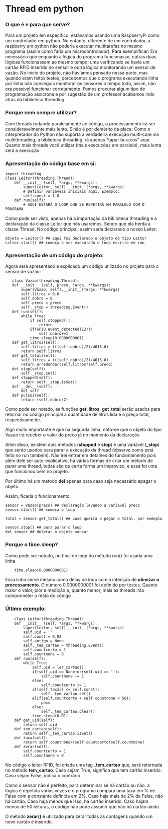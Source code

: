 # Thread em python

### O que é e para que serve?

Para um projeto em específico, estávamos usando uma RaspberryPi como um controlador em python. No entanto, diferente de um controlador, a raspberry em python não poderia executar multitarefas no mesmo programa (assim como faria um microcontrolador). Para exemplificar: Era necessário que enquanto a lógica do programa funcionasse, outras duas lógicas funcionassem ao mesmo tempo, uma verificando se havia um cartão RFID inserido no sensor e outra lógica monitorando um sensor de vazão. No início do projeto, não havíamos pensado nessa parte, mas quando eram feitos testes, percebemos que o programa executando linha por linha não conseguia monitorar os sensores o tempo todo, assim, não era possível funcionar corretamente. Fomos procurar algum tipo de programação assícrona e por sugestão de um professor acabamos indo atrás da biblioteca threading.

 ### Porque nem sempre utilizar?

 Com threads rodando paralelamente ao código, o processamento irá ser consideravelmente mais lento. E não é por demérito da placa: Como o interpretador do Python não suporta a verdadeira execução multi-core via multithreading, a biblioteca threading irá apenas "tapar buracos" aqui. Quanto mais threads você utilizar (mais execuções em paralelo), mais lenta será a execução.

 ### Apresentação do código base em si:

~~~python3
import threading
class Leitor(threading.Thread):
	def __init__ (self, *args, **kwargs):
		super(Leitor, self).__init__(*args, **kwargs)
		# Definir variáveis iniciais aqui. Exemplo:
		self.const = 1.0
	def run(self):
		# AQUI ESTARÁ O LOOP QUE SE REPETIRÁ EM PARALELO COM O PROGRAMA
~~~

Como pode ser visto, apenas há a importação da biblioteca threading e a declaração da classe Leitor que nós usaremos. Sendo que ela herda a classe Thread. No código principal, assim seria declarado o nosso Leitor:

~~~python3
objeto = Leitor() ## aqui foi declarado o objeto do tipo Leitor
Leitor.start() ## começa a ser executado o loop escrito em run
~~~    

 ### Apresentação de um código do projeto:
 
 Agora será apresentado e explicado um código utilizado no projeto para o sensor de vazão:
 
 ~~~python3
    class Vazao(threading.Thread):
	def __init__ (self, preco, *args, **kwargs):
		super(Vazao, self).__init__(*args, **kwargs)
		self.litros = 0.0
		self.dobro = 0
		self.preco = preco
		self._stop = threading.Event()
	def run(self):
		while True:
			if self.stopped():
				return
			if(GPIO.event_detected(12)):
				self.dobro+=1
			time.sleep(0.0000000001)
	def get_litros(self):
		self.litros = (((self.dobro)/2)/4615.0)
		return self.litros
	def get_total(self):
		self.litros = (((self.dobro)/2)/4615.0)
		return arredondar(self.litros*self.preco)
	def stop(self):
		self._stop.set()
	def stopped(self):
		return self._stop.isSet()
	def __del__(self):
		del self
	def pulsos(self):
		return (self.dobro/2)
~~~
		
		
Como pode ser notado, as funções **get_litros**, **get_total** serão usados para retornar no código principal a quantidade de litros lida e o preço total, respectivamente.

Algo muito importante é que na segunda linha, nota-se que o objeto do tipo Vazao irá receber o valor do preco já no momento da declaração.

Além disso, existem dois métodos (**stopped** e **stop**) e uma variável (**_stop**) que serão usados para parar a execução da thread (observe como está feito no run também). Não irei entrar em detalhes do funcionamento pois além dele ser auto-explicativo, há várias formas de criar um método de parar uma thread, todas são de certa forma um improviso, e essa foi uma que funcionou bem no projeto.

Por último há um metodo **__del__** apenas para caso seja necessário apagar o objeto.

Assim, ficaria o funcionamento:

    sensor = Vazao(preco) ## declaração levando a variavel preco
    sensor.start() ## comeca o loop
    
    total = sensor.get_total() ## caso queira o pegar o total, por exemplo
    
    sensor.stop() ## para parar o loop
    del sensor ## deletar o objeto sensor
    
    
### Porque o time.sleep?

Como pode ser notado, no final do loop do método run() foi usada uma linha

~~~python3
    time.sleep(0.0000000001)
~~~
    
Essa linha serve mesmo como delay no loop com a intenção de **otimizar o processamento**. O número 0.0000000001 foi definido por testes. Quanto maior o valor, pior a medição e, quanto menor, mais as threads irão comprometer o resto do código

### Último exemplo:

~~~python3
    class Leitor(threading.Thread):
	def __init__ (self, *args, **kwargs):
		super(Leitor, self).__init__(*args, **kwargs)
		self.uid = ''
		self.const = 0.02
		self.antigo = None
		self._tem_cartao = threading.Event()
		self.countcerto = 1
		self.countnone = 0
	def run(self):
		while True:
			self.uid = ler_cartao()
			if(self.uid == None)or(self.uid == ''):
				self.countnone += 1
			else:
				self.countcerto += 1
			if(self.taxa() <= self.const):
				self._tem_cartao.set()
			elif(self.countcerto + self.countnone < 50):
				pass
			else:
				self._tem_cartao.clear()
			time.sleep(0.01)
	def get_uid(self):
		return self.uid
	def tem_cartao(self):
		return self._tem_cartao.isSet()
	def taxa(self):
		return self.countnone/(self.countcerto+self.countnone)
	def zerar(self):
		self.countcerto = 1
		self.countnone = 0
~~~
	
No código o leitor RFID, foi criada uma tag **_tem_cartao** que, será retornada no método **tem_cartao**. Caso sejam True, significa que tem cartão inserido. Caso sejam False, indica o contrário.

Como o sensor não é perfeito, para determinar se há cartão ou não, a lógica é repetida várias vezes e o programa compara uma taxa em % de False com a constante definida em 2%. Caso haja mais de 2% de False, não há cartão. Caso haja menos que isso, há cartão inserido. Caso hajam menos de 50 leituras, o código não pode assumir que não há cartão ainda.

O método **zerar()** é utilizado para zerar todas as contagens quando um novo cartão é inserido. 
